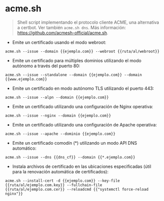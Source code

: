 # acme.sh

> Shell script implementando el protocolo cliente ACME, una alternativa a certbot.
> Ver también `acme.sh dns`.
> Más información: <https://github.com/acmesh-official/acme.sh>.

- Emite un certificado usando el modo webroot:

`acme.sh --issue --domain {{ejemplo.com}} --webroot {{ruta/al/webroot}}`

- Emite un certificado para múltiples dominios utilizando el modo autónomo a través del puerto 80:

`acme.sh --issue --standalone --domain {{ejemplo.com}} --domain {{www.ejemplo.com}}`

- Emite un certificado en modo autónomo TLS utilizando el puerto 443:

`acme.sh --issue --alpn --domain {{ejemplo.com}}`

- Emite un certificado utilizando una configuración de Nginx operativa:

`acme.sh --issue --nginx --domain {{ejemplo.com}}`

- Emite un certificado utilizando una configuración de Apache operativa:

`acme.sh --issue --apache --dominio {{ejemplo.com}}`

- Emite un certificado comodín (\*) utilizando un modo API DNS automático:

`acme.sh --issue --dns {{dns_cf}} --domain {{*.ejemplo.com}}`

- Instala archivos de certificado en las ubicaciones especificadas (útil para la renovación automática de certificados):

`acme.sh --install-cert -d {{ejemplo.com}} --key-file {{ruta/al/ejemplo.com.key}} --fullchain-file {{ruta/al/ejemplo.com.cer}} --reloadcmd {{"systemctl force-reload nginx"}}`
